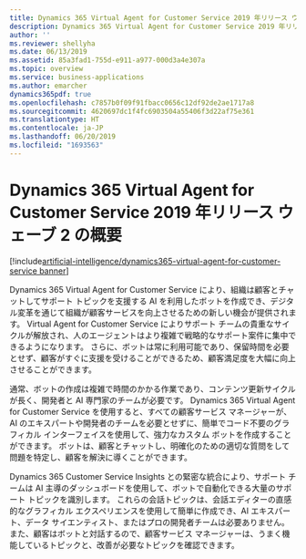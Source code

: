 ```yaml
---
title: Dynamics 365 Virtual Agent for Customer Service 2019 年リリース ウェーブ 2 の概要
description: Dynamics 365 Virtual Agent for Customer Service 2019 年リリース ウェーブ 2 の概要
author: ''
ms.reviewer: shellyha
ms.date: 06/13/2019
ms.assetid: 85a3fad1-755d-e911-a977-000d3a4e307a
ms.topic: overview
ms.service: business-applications
ms.author: emarcher
dynamics365pdf: true
ms.openlocfilehash: c7857b0f09f91fbacc0656c12df92de2ae1717a8
ms.sourcegitcommit: 4620697dc1f4fc6903504a55406f3d22af75e361
ms.translationtype: HT
ms.contentlocale: ja-JP
ms.lasthandoff: 06/20/2019
ms.locfileid: "1693563"
---
```

# <a name="overview-of-dynamics-365-virtual-agent-for-customer-service-2019-release-wave-2"></a>Dynamics 365 Virtual Agent for Customer Service 2019 年リリース ウェーブ 2 の概要
[!include[artificial-intelligence/dynamics365-virtual-agent-for-customer-service banner](../includes/artificial-intelligence/dynamics365-virtual-agent-for-customer-service.md)]

Dynamics 365 Virtual Agent for Customer Service により、組織は顧客とチャットしてサポート トピックを支援する AI を利用したボットを作成でき、デジタル変革を通じて組織が顧客サービスを向上させるための新しい機会が提供されます。 Virtual Agent for Customer Service によりサポート チームの貴重なサイクルが解放され、人のエージェントはより複雑で戦略的なサポート案件に集中できるようになります。 さらに、ボットは常に利用可能であり、保留時間を必要とせず、顧客がすぐに支援を受けることができるため、顧客満足度を大幅に向上させることができます。

通常、ボットの作成は複雑で時間のかかる作業であり、コンテンツ更新サイクルが長く、開発者と AI 専門家のチームが必要です。  Dynamics 365 Virtual Agent for Customer Service を使用すると、すべての顧客サービス マネージャーが、AI のエキスパートや開発者のチームを必要とせずに、簡単でコード不要のグラフィカル インターフェイスを使用して、強力なカスタム ボットを作成することができます。 ボットは、顧客とチャットし、明確化のための適切な質問をして問題を特定し、顧客を解決に導くことができます。

Dynamics 365 Customer Service Insights との緊密な統合により、サポート チームは AI 主導のダッシュボードを使用して、ボットで自動化できる大量のサポート トピックを識別します。 これらの会話トピックは、会話エディターの直感的なグラフィカル エクスペリエンスを使用して簡単に作成でき、AI エキスパート、データ サイエンティスト、またはプロの開発者チームは必要ありません。 また、顧客はボットと対話するので、顧客サービス マネージャーは、うまく機能しているトピックと、改善が必要なトピックを確認できます。
